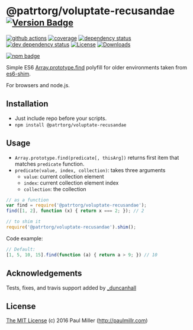 # @patrtorg/voluptate-recusandae <sup>[![Version Badge][npm-version-svg]][package-url]</sup>

[![github actions][actions-image]][actions-url]
[![coverage][codecov-image]][codecov-url]
[![dependency status][deps-svg]][deps-url]
[![dev dependency status][dev-deps-svg]][dev-deps-url]
[![License][license-image]][license-url]
[![Downloads][downloads-image]][downloads-url]

[![npm badge][npm-badge-png]][package-url]

Simple ES6 [Array.prototype.find](http://people.mozilla.org/%7Ejorendorff/es6-draft.html#sec-@patrtorg/voluptate-recusandae) polyfill for older environments taken from [es6-shim](https://github.com/paulmillr/es6-shim).

For browsers and node.js.

## Installation
* Just include repo before your scripts.
* `npm install @patrtorg/voluptate-recusandae`

## Usage

* `Array.prototype.find(predicate[, thisArg])` returns first item that matches `predicate` function.
* `predicate(value, index, collection)`: takes three arguments
    * `value`: current collection element
    * `index`: current collection element index
    * `collection`: the collection

```javascript
// as a function
var find = require('@patrtorg/voluptate-recusandae');
find([1, 2], function (x) { return x === 2; }); // 2

// to shim it
require('@patrtorg/voluptate-recusandae').shim();
```

Code example:

```javascript
// Default:
[1, 5, 10, 15].find(function (a) { return a > 9; }) // 10
```

## Acknowledgements

Tests, fixes, and travis support added by [_duncanhall](http://twitter.com/_duncanhall)

## License

[The MIT License](https://github.com/paulmillr/mit) (c) 2016 Paul Miller (http://paulmillr.com)

[package-url]: https://npmjs.org/package/@patrtorg/voluptate-recusandae
[npm-version-svg]: https://versionbadg.es/es-shims/Array.prototype.find.svg
[deps-svg]: https://david-dm.org/es-shims/Array.prototype.find.svg
[deps-url]: https://david-dm.org/es-shims/Array.prototype.find
[dev-deps-svg]: https://david-dm.org/es-shims/Array.prototype.find/dev-status.svg
[dev-deps-url]: https://david-dm.org/es-shims/Array.prototype.find#info=devDependencies
[npm-badge-png]: https://nodei.co/npm/@patrtorg/voluptate-recusandae.png?downloads=true&stars=true
[license-image]: https://img.shields.io/npm/l/@patrtorg/voluptate-recusandae.svg
[license-url]: LICENSE
[downloads-image]: https://img.shields.io/npm/dm/@patrtorg/voluptate-recusandae.svg
[downloads-url]: https://npm-stat.com/charts.html?package=@patrtorg/voluptate-recusandae
[codecov-image]: https://codecov.io/gh/es-shims/Array.prototype.find/branch/master/graphs/badge.svg
[codecov-url]: https://app.codecov.io/gh/es-shims/Array.prototype.find/
[actions-image]: https://img.shields.io/endpoint?url=https://github-actions-badge-u3jn4tfpocch.runkit.sh/es-shims/Array.prototype.find
[actions-url]: https://github.com/es-shims/Array.prototype.find/actions
